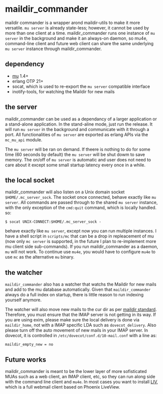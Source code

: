 # maildir_commander
maildir commander is a wrapper arond maildir-utils to make it more versatile. `mu server` is already state-less; however, it cannot be used by more than one client at a time. maildir_commander runs one instance of `mu server` in the background and make it an always-on daemon, so mu4e, command-line client and future web client can share the same underlying `mu server` instance through maildir_commander.

## dependency

* [mu](https://www.djcbsoftware.nl/code/mu/) 1.4+
* erlang OTP 21+
* socat, which is used to re-export the `mu server` compatible interface
* inotify-tools, for watching the Maildir for new mails

## the server

maildir_commander can be used as a dependancy of a larger application or a stand-alone application. In the stand-aline mode, just run the release. It will run `mu server` in the background and communicate with it through a port. All functionalities of `mu server` are exported as erlang APIs via the `mc_mu_api` module.

The `mu server` will be ran on demand. If theere is nothing to do for some time (60 seconds by default) the `mu server` will be shut dowm to save memory. The on/off of `mu server` is automatic and user does not need to care about it except some small startup latency every once in a while. 

## the local socket

maildir_commander will also listen on a Unix domain socket `$HOME/.mc_server_sock`. The socket once connected, behave exactly like `mu server`. All commands are passed through to the shared `mu server` instance, with the only exception of the `cmd:quit` command, which is locally handled. so:

```
$ socat UNIX-CONNECT:$HOME/.mc_server_sock -
```

behave exactly like `mu server`, except now you can run multiple instances. I have a shell script in `scripts/mc` that can be a drop in repleacement of mu (now only `mc server` is supported, in the future I plan to re-implement more mu client side sub-commands). If you run maildir_commander as a daemon, `mu` will not work. To continue use `mu4e`, you would have to configure `mu4e` to use `mc` as the alternative `mu` binary.

## the watcher

`maildir_commander` also has a watcher that watchs the Maildir for new mails and add to the mu database automatically. Given that `maildir_commander` always do a full index on startup, there is little reason to run indexing yourself anymore.

The watcher will also move new mails to the cur dir as per [maildir standard](https://cr.yp.to/proto/maildir.html). Therefore, you must ensure that the IMAP server is not getting in its way. If you are using exim, please make sure the local delivery is done via `maildir_home`, not with a IMAP specific LDA such as `dovecot_delivery`. Also please turn off the auto movement of new mails in your IMAP server. In dovecot, it is controlled in `/etc/dovecot/conf.d/10-mail.conf` with a line as:

```
maildir_empty_new = no
```

## Future works

maildir_commander is meant to be the lower layer of more sofisticated MUAs such as a web client, an IMAP client, etc, so they can run along side with the command line client and `mu4e`. In most cases you want to install [LIV](https://github.com/derek-zhou/liv), which is a full webmail client based on Phoenix LiveView. 
